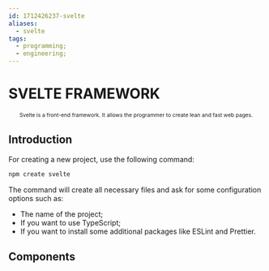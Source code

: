 ```yaml
---
id: 1712426237-svelte
aliases:
  - svelte
tags:
  - programming;
  - engineering;
---
```


# SVELTE FRAMEWORK

<span style="text-align: center; width: 100%; font-size: 0.75em">
    
Svelte is a front-end framework. It allows the programmer to create lean and fast web pages.

</span>

## Introduction

For creating a new project, use the following command:

```bash
npm create svelte
```

The command will create all necessary files and ask for some configuration options such as:

- The name of the project;
- If you want to use TypeScript;
- If you want to install some additional packages like ESLint and Prettier.

## Components
